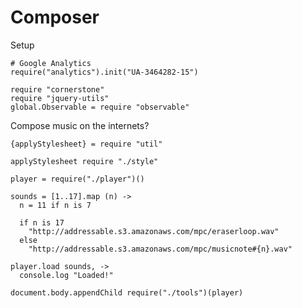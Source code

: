 Composer
========

Setup

    # Google Analytics
    require("analytics").init("UA-3464282-15")

    require "cornerstone"
    require "jquery-utils"
    global.Observable = require "observable"

Compose music on the internets?

    {applyStylesheet} = require "util"

    applyStylesheet require "./style"

    player = require("./player")()

    sounds = [1..17].map (n) ->
      n = 11 if n is 7

      if n is 17
        "http://addressable.s3.amazonaws.com/mpc/eraserloop.wav"
      else
        "http://addressable.s3.amazonaws.com/mpc/musicnote#{n}.wav"

    player.load sounds, ->
      console.log "Loaded!"

    document.body.appendChild require("./tools")(player)
